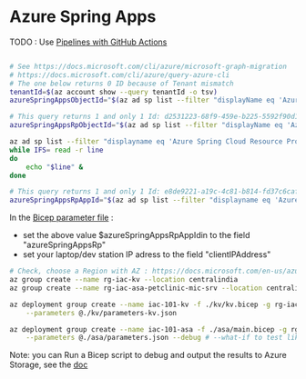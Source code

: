 # Azure Spring Apps

TODO : Use [Pipelines with GitHub Actions](https://docs.microsoft.com/en-us/azure/azure-resource-manager/bicep/deploy-github-actions?tabs=CLI)
```sh

# See https://docs.microsoft.com/cli/azure/microsoft-graph-migration
# https://docs.microsoft.com/cli/azure/query-azure-cli
# The one below returns 0 ID because of Tenant mismatch
tenantId=$(az account show --query tenantId -o tsv)
azureSpringAppsObjectId="$(az ad sp list --filter "displayName eq 'Azure Spring Cloud Resource Provider'" --query "[?appDisplayName=='Azure Spring Cloud Resource Provider']" --query "[?appOwnerTenantId=='$tenantId'].id" -o tsv | head -1)"

# This query returns 1 and only 1 Id: d2531223-68f9-459e-b225-5592f90d145e
azureSpringAppsRpObjectId="$(az ad sp list --filter "displayName eq 'Azure Spring Cloud Resource Provider'" --query "[?appDisplayName=='Azure Spring Cloud Resource Provider'].id" -o tsv | head -1)"

az ad sp list --filter "displayname eq 'Azure Spring Cloud Resource Provider'" --query "[?appDisplayName=='Azure Spring Cloud Resource Provider'].id" -o tsv |
while IFS= read -r line
do
    echo "$line" &
done

# This query returns 1 and only 1 Id: e8de9221-a19c-4c81-b814-fd37c6caf9d2
azureSpringAppsRpAppId="$(az ad sp list --filter "displayname eq 'Azure Spring Cloud Resource Provider'" --query "[?appDisplayName=='Azure Spring Cloud Resource Provider'].appId" -o tsv | head -1)"
```

In the [Bicep parameter file](./asa/parameters.json) :
- set the above value $azureSpringAppsRpAppIdin to the field "azureSpringAppsRp"
- set your laptop/dev station IP adress to the field "clientIPAddress"


```sh
# Check, choose a Region with AZ : https://docs.microsoft.com/en-us/azure/availability-zones/az-overview#azure-regions-with-availability-zones
az group create --name rg-iac-kv --location centralindia
az group create --name rg-iac-asa-petclinic-mic-srv --location centralindia

az deployment group create --name iac-101-kv -f ./kv/kv.bicep -g rg-iac-kv \
    --parameters @./kv/parameters-kv.json

az deployment group create --name iac-101-asa -f ./asa/main.bicep -g rg-iac-asa-petclinic-mic-srv \
    --parameters @./asa/parameters.json --debug # --what-if to test like a dry-run
```

Note: you can Run a Bicep script to debug and output the results to Azure Storage, see the [doc](https://docs.microsoft.com/en-us/azure/azure-resource-manager/bicep/deployment-script-bicep#sample-bicep-files)